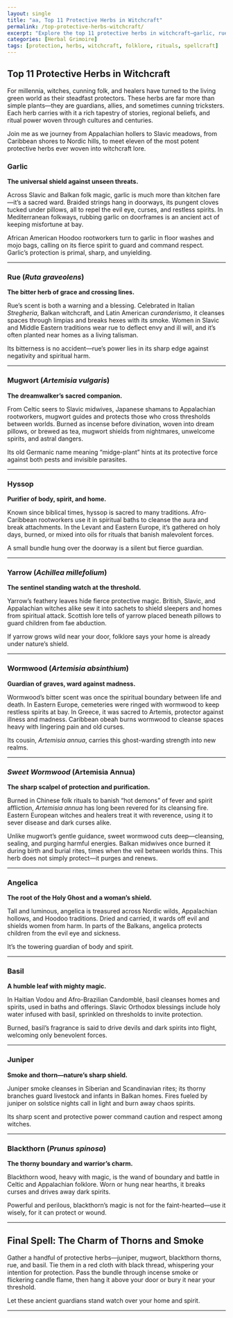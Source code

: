```yaml
---
layout: single
title: "aa, Top 11 Protective Herbs in Witchcraft"
permalink: /top-protective-herbs-witchcraft/
excerpt: "Explore the top 11 protective herbs in witchcraft—garlic, rue, mugwort, and more. Discover their rich folklore, magical uses, and time-honored spells from witches across the world."
categories: [Herbal Grimoire]
tags: [protection, herbs, witchcraft, folklore, rituals, spellcraft]
---
```


## Top 11 Protective Herbs in Witchcraft

For millennia, witches, cunning folk, and healers have turned to the living green world as their steadfast protectors. These herbs are far more than simple plants—they are guardians, allies, and sometimes cunning tricksters. Each herb carries with it a rich tapestry of stories, regional beliefs, and ritual power woven through cultures and centuries.

Join me as we journey from Appalachian hollers to Slavic meadows, from Caribbean shores to Nordic hills, to meet eleven of the most potent protective herbs ever woven into witchcraft lore.

### Garlic

**The universal shield against unseen threats.**

Across Slavic and Balkan folk magic, garlic is much more than kitchen fare—it’s a sacred ward. Braided strings hang in doorways, its pungent cloves tucked under pillows, all to repel the evil eye, curses, and restless spirits. In Mediterranean folkways, rubbing garlic on doorframes is an ancient act of keeping misfortune at bay.

African American Hoodoo rootworkers turn to garlic in floor washes and mojo bags, calling on its fierce spirit to guard and command respect. Garlic’s protection is primal, sharp, and unyielding.

---

### Rue (*Ruta graveolens*)

**The bitter herb of grace and crossing lines.**

Rue’s scent is both a warning and a blessing. Celebrated in Italian *Stregheria*, Balkan witchcraft, and Latin American *curanderismo*, it cleanses spaces through limpias and breaks hexes with its smoke. Women in Slavic and Middle Eastern traditions wear rue to deflect envy and ill will, and it’s often planted near homes as a living talisman.

Its bitterness is no accident—rue’s power lies in its sharp edge against negativity and spiritual harm.

---

### Mugwort (*Artemisia vulgaris*)

**The dreamwalker’s sacred companion.**

From Celtic seers to Slavic midwives, Japanese shamans to Appalachian rootworkers, mugwort guides and protects those who cross thresholds between worlds. Burned as incense before divination, woven into dream pillows, or brewed as tea, mugwort shields from nightmares, unwelcome spirits, and astral dangers.

Its old Germanic name meaning “midge-plant” hints at its protective force against both pests and invisible parasites.

---

### Hyssop

**Purifier of body, spirit, and home.**

Known since biblical times, hyssop is sacred to many traditions. Afro-Caribbean rootworkers use it in spiritual baths to cleanse the aura and break attachments. In the Levant and Eastern Europe, it’s gathered on holy days, burned, or mixed into oils for rituals that banish malevolent forces.

A small bundle hung over the doorway is a silent but fierce guardian.

---

### Yarrow (*Achillea millefolium*)

**The sentinel standing watch at the threshold.**

Yarrow’s feathery leaves hide fierce protective magic. British, Slavic, and Appalachian witches alike sew it into sachets to shield sleepers and homes from spiritual attack. Scottish lore tells of yarrow placed beneath pillows to guard children from fae abduction.

If yarrow grows wild near your door, folklore says your home is already under nature’s shield.

---

### Wormwood (*Artemisia absinthium*)

**Guardian of graves, ward against madness.**

Wormwood’s bitter scent was once the spiritual boundary between life and death. In Eastern Europe, cemeteries were ringed with wormwood to keep restless spirits at bay. In Greece, it was sacred to Artemis, protector against illness and madness. Caribbean obeah burns wormwood to cleanse spaces heavy with lingering pain and old curses.

Its cousin, *Artemisia annua*, carries this ghost-warding strength into new realms.

---

### *Sweet Wormwood* (Artemisia Annua)

**The sharp scalpel of protection and purification.**

Burned in Chinese folk rituals to banish “hot demons” of fever and spirit affliction, *Artemisia annua* has long been revered for its cleansing fire. Eastern European witches and healers treat it with reverence, using it to sever disease and dark curses alike.

Unlike mugwort’s gentle guidance, sweet wormwood cuts deep—cleansing, sealing, and purging harmful energies. Balkan midwives once burned it during birth and burial rites, times when the veil between worlds thins. This herb does not simply protect—it purges and renews.

---

### Angelica

**The root of the Holy Ghost and a woman’s shield.**

Tall and luminous, angelica is treasured across Nordic wilds, Appalachian hollows, and Hoodoo traditions. Dried and carried, it wards off evil and shields women from harm. In parts of the Balkans, angelica protects children from the evil eye and sickness.

It’s the towering guardian of body and spirit.

---

### Basil

**A humble leaf with mighty magic.**

In Haitian Vodou and Afro-Brazilian Candomblé, basil cleanses homes and spirits, used in baths and offerings. Slavic Orthodox blessings include holy water infused with basil, sprinkled on thresholds to invite protection.

Burned, basil’s fragrance is said to drive devils and dark spirits into flight, welcoming only benevolent forces.

---

### Juniper

**Smoke and thorn—nature’s sharp shield.**

Juniper smoke cleanses in Siberian and Scandinavian rites; its thorny branches guard livestock and infants in Balkan homes. Fires fueled by juniper on solstice nights call in light and burn away chaos spirits.

Its sharp scent and protective power command caution and respect among witches.

---

### Blackthorn (*Prunus spinosa*)

**The thorny boundary and warrior’s charm.**

Blackthorn wood, heavy with magic, is the wand of boundary and battle in Celtic and Appalachian folklore. Worn or hung near hearths, it breaks curses and drives away dark spirits.

Powerful and perilous, blackthorn’s magic is not for the faint-hearted—use it wisely, for it can protect or wound.

---

## Final Spell: The Charm of Thorns and Smoke

Gather a handful of protective herbs—juniper, mugwort, blackthorn thorns, rue, and basil. Tie them in a red cloth with black thread, whispering your intention for protection. Pass the bundle through incense smoke or flickering candle flame, then hang it above your door or bury it near your threshold.

Let these ancient guardians stand watch over your home and spirit.

---

